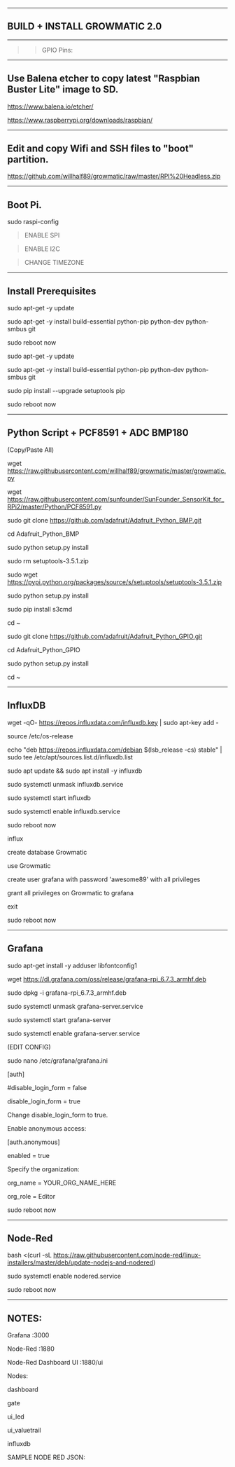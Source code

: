 _________________________________________________________________________________________________________________

BUILD + INSTALL GROWMATIC 2.0
-----------------------------------------------------------------------------------------------------------------
-----------------------------------------------------------------------------------------------------------------
>>GPIO Pins:

-----------------------------------------------------------------------------------------------------------------
Use Balena etcher to copy latest "Raspbian Buster Lite" image to SD.
-----------------------------------------------------------------------------------------------------------------

https://www.balena.io/etcher/

https://www.raspberrypi.org/downloads/raspbian/

-----------------------------------------------------------------------------------------------------------------
Edit and copy Wifi and SSH files to "boot" partition.
-----------------------------------------------------------------------------------------------------------------

https://github.com/willhalf89/growmatic/raw/master/RPI%20Headless.zip

-----------------------------------------------------------------------------------------------------------------
Boot Pi.
-----------------------------------------------------------------------------------------------------------------

sudo raspi-config

> ENABLE SPI

> ENABLE I2C

> CHANGE TIMEZONE

-----------------------------------------------------------------------------------------------------------------
Install Prerequisites 
-----------------------------------------------------------------------------------------------------------------

sudo apt-get -y update

sudo apt-get -y install build-essential python-pip python-dev python-smbus git

sudo reboot now

sudo apt-get -y update

sudo apt-get -y install build-essential python-pip python-dev python-smbus git

sudo pip install --upgrade setuptools pip

sudo reboot now

------------------------------------------------------------------------------------------------------------------
Python Script + PCF8591 + ADC BMP180
------------------------------------------------------------------------------------------------------------------

(Copy/Paste All)

wget https://raw.githubusercontent.com/willhalf89/growmatic/master/growmatic.py

wget https://raw.githubusercontent.com/sunfounder/SunFounder_SensorKit_for_RPi2/master/Python/PCF8591.py

sudo git clone https://github.com/adafruit/Adafruit_Python_BMP.git

cd Adafruit_Python_BMP

sudo python setup.py install

sudo rm setuptools-3.5.1.zip

sudo wget https://pypi.python.org/packages/source/s/setuptools/setuptools-3.5.1.zip

sudo python setup.py install

sudo pip install s3cmd

cd ~

sudo git clone https://github.com/adafruit/Adafruit_Python_GPIO.git

cd Adafruit_Python_GPIO

sudo python setup.py install

cd ~

------------------------------------------------------------------------------------------------------------------
InfluxDB
------------------------------------------------------------------------------------------------------------------

wget -qO- https://repos.influxdata.com/influxdb.key | sudo apt-key add -

source /etc/os-release

echo "deb https://repos.influxdata.com/debian $(lsb_release -cs) stable" | sudo tee /etc/apt/sources.list.d/influxdb.list

sudo apt update && sudo apt install -y influxdb

sudo systemctl unmask influxdb.service

sudo systemctl start influxdb

sudo systemctl enable influxdb.service

sudo reboot now

influx

create database Growmatic

use Growmatic

create user grafana with password 'awesome89' with all privileges

grant all privileges on Growmatic to grafana

exit

sudo reboot now

------------------------------------------------------------------------------------------------------------------
Grafana
------------------------------------------------------------------------------------------------------------------

sudo apt-get install -y adduser libfontconfig1

wget https://dl.grafana.com/oss/release/grafana-rpi_6.7.3_armhf.deb

sudo dpkg -i grafana-rpi_6.7.3_armhf.deb

sudo systemctl unmask grafana-server.service

sudo systemctl start grafana-server

sudo systemctl enable grafana-server.service

(EDIT CONFIG)

sudo nano /etc/grafana/grafana.ini

[auth]

#disable_login_form = false 

disable_login_form = true

Change disable_login_form to true.

Enable anonymous access:

[auth.anonymous]

enabled = true

Specify the organization:

org_name = YOUR_ORG_NAME_HERE

org_role = Editor

sudo reboot now

------------------------------------------------------------------------------------------------------------------
Node-Red
------------------------------------------------------------------------------------------------------------------

bash <(curl -sL https://raw.githubusercontent.com/node-red/linux-installers/master/deb/update-nodejs-and-nodered)

sudo systemctl enable nodered.service

sudo reboot now

------------------------------------------------------------------------------------------------------------------
NOTES:
------------------------------------------------------------------------------------------------------------------
Grafana :3000

Node-Red :1880

Node-Red Dashboard UI :1880/ui

Nodes:

dashboard

gate

ui_led

ui_valuetrail

influxdb

SAMPLE NODE RED JSON:

